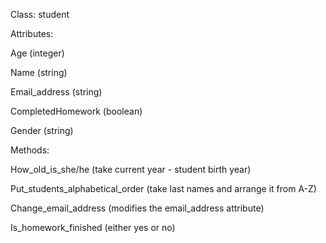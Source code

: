 Class: student

Attributes:

Age (integer)

Name (string)

Email_address (string)

CompletedHomework (boolean)

Gender (string)

Methods:

How_old_is_she/he (take current year - student birth year)

Put_students_alphabetical_order (take last names and arrange it from A-Z)

Change_email_address (modifies the email_address attribute)

Is_homework_finished (either yes or no)

